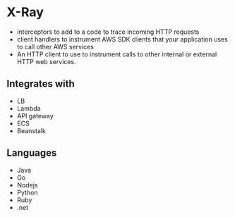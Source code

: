 
# X-Ray
- interceptors to add to a code to trace incoming HTTP requests
- client handlers to instrument AWS SDK clients that your application uses to call other AWS services
- An HTTP client to use to instrument calls to other internal or external HTTP web services.

## Integrates with
- LB
- Lambda
- API gateway
- ECS
- Beanstalk

## Languages
- Java
- Go
- Nodejs
- Python
- Ruby
- .net